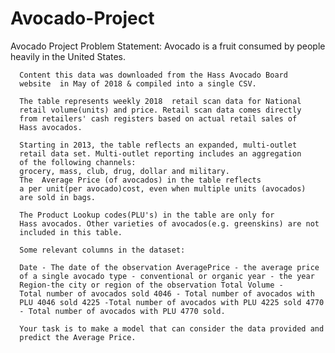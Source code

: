 # Avocado-Project


Avocado Project Problem Statement:
                 Avocado is a fruit consumed by people heavily 
                 in the United States.
                   
      Content this data was downloaded from the Hass Avocado Board 
      website  in May of 2018 & compiled into a single CSV.
      
      The table represents weekly 2018  retail scan data for National
      retail volume(units) and price. Retail scan data comes directly 
      from retailers' cash registers based on actual retail sales of
      Hass avocados.
      
      Starting in 2013, the table reflects an expanded, multi-outlet 
      retail data set. Multi-outlet reporting includes an aggregation
      of the following channels: 
      grocery, mass, club, drug, dollar and military.
      The  Average Price (of avocados) in the table reflects
      a per unit(per avocado)cost, even when multiple units (avocados)
      are sold in bags.
      
      The Product Lookup codes(PLU's) in the table are only for
      Hass avocados. Other varieties of avocados(e.g. greenskins) are not
      included in this table.
      
      Some relevant columns in the dataset:
      
      Date - The date of the observation AveragePrice - the average price
      of a single avocado type - conventional or organic year - the year 
      Region-the city or region of the observation Total Volume - 
      Total number of avocados sold 4046 - Total number of avocados with
      PLU 4046 sold 4225 -Total number of avocados with PLU 4225 sold 4770
      - Total number of avocados with PLU 4770 sold.
      
      Your task is to make a model that can consider the data provided and 
      predict the Average Price.
